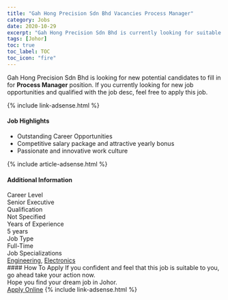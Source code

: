 ```yaml
---
title: "Gah Hong Precision Sdn Bhd Vacancies Process Manager" 
category: Jobs 
date: 2020-10-29 
excerpt: "Gah Hong Precision Sdn Bhd is currently looking for suitable person to fill in the Process Manager which positioned at Johor" 
tags: [Johor] 
toc: true 
toc_label: TOC 
toc_icon: "fire" 
--- 
```


<p>Gah Hong Precision Sdn Bhd is looking for new potential candidates to fill in for <b>Process Manager</b> position. If you currently looking for new job opportunities and qualified with the job desc, feel free to apply this job.
</p>{% include link-adsense.html %} 
<div><div><h4>Job Highlights</h4></div><div><ul><li><div><div><div><div></div></div></div><div><span>Outstanding Career Opportunities</span></div></div></li><li><div><div><div><div></div></div></div><div><span>Competitive salary package and attractive yearly bonus</span></div></div></li><li><div><div><div><div></div></div></div><div><span>Passionate and innovative work culture</span></div></div></li></ul></div></div> 
{% include article-adsense.html %} 
<div><div><h4>Additional Information</h4></div><div><div><div><div><div><div><div><span>Career Level</span></div><div><span>Senior Executive</span></div></div></div></div><div><div><div><div><span>Qualification</span></div><div><span>Not Specified</span></div></div></div></div><div><div><div><div><span>Years of Experience</span></div><div><span>5 years</span></div></div></div></div><div><div><div><div><span>Job Type</span></div><div><span>Full-Time</span></div></div></div></div><div><div><div><div><span>Job Specializations</span></div><div><span><a href="/en/job-search/engineering-jobs/">Engineering</a>, <a href="/en/job-search/electronics-communication-engineering-jobs/">Electronics</a></span></div></div></div></div></div></div></div></div> 
#### How To Apply 
If you confident and feel that this job is suitable to you, go ahead take your action now. <br/> 
Hope you find your dream job in Johor. <br/> 
<a href="https://www.jobstreet.com.my/en/job/process-manager-4403645?jobId=jobstreet-my-job-4403645&sectionRank=5&token=0~2cc9a854-a3d2-4d38-8ea0-3133aacf417d&fr=SRP%20View%20In%20New%20Ta" class="btn btn--info" target="_blank" rel="nofollow noopenner">Apply Online</a> 
{% include link-adsense.html %} 